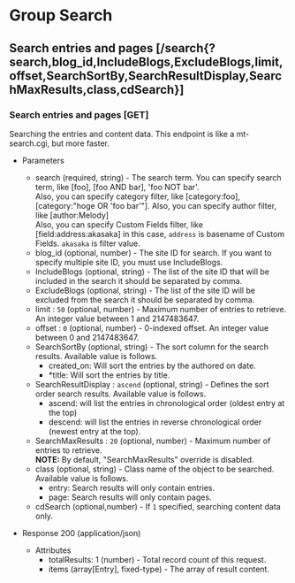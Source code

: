# Group Search

## Search entries and pages [/search{?search,blog_id,IncludeBlogs,ExcludeBlogs,limit,offset,SearchSortBy,SearchResultDisplay,SearchMaxResults,class,cdSearch}]

### Search entries and pages [GET]
Searching the entries and content data. This endpoint is like a mt-search.cgi, but more faster.

+ Parameters
    + search (required, string) - The search term. You can specify search term, like [foo], [foo AND bar], 'foo NOT bar'.      
        Also, you can specify category filter, like [category:foo], [category:"hoge OR 'foo bar'"]. Also, you can specify author filter, like [author:Melody]  
        Also, you can specify Custom Fields filter, like [field:address:akasaka] in this case, `address` is basename of Custom Fields. `akasaka` is filter value.
    + blog_id (optional, number) - The site ID for search. If you want to specify multiple site ID, you must use IncludeBlogs.
    + IncludeBlogs (optional, string) - The list of the site ID that will be included in the search it should be separated by comma.
    + ExcludeBlogs (optional, string) - The list of the site ID will be excluded from the search it should be separated by comma.
    + limit : `50` (optional, number) - Maximum number of entries to retrieve. An integer value between 1 and 2147483647.
    + offset : `0` (optional, number) - 0-indexed offset. An integer value between 0 and 2147483647.
    + SearchSortBy (optional, string) - The sort column for the search results. Available value is follows.
        * created_on: Will sort the entries by the authored on date.
        * *title: Will sort the entries by title.
    + SearchResultDisplay : `ascend` (optional, string) - Defines the sort order search results. Available value is follows.
        * ascend: will list the entries in chronological order (oldest entry at the top)
        * descend: will list the entries in reverse chronological order (newest entry at the top).
    + SearchMaxResults : `20` (optional, number) - Maximum number of entries to retrieve.  
        **NOTE:** By default, "SearchMaxResults" override is disabled.
    + class (optional, string) - Class name of the object to be searched. Available value is follows.
        * entry: Search results will only contain entries.
        * page: Search results will only contain pages.
    + cdSearch (optional,number) - If `1` specified, searching content data only.

+ Response 200 (application/json)

    + Attributes
        + totalResults: 1 (number) - Total record count of this request.
        + items (array[Entry], fixed-type) - The array of result content.
